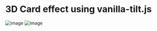 # 3D Card effect using vanilla-tilt.js #

![image](https://github.com/eliellima00/Animations-Effects/assets/90096605/c3673fdc-ea83-435f-bbaa-87482297b6e4)
![image](https://github.com/eliellima00/Animations-Effects/assets/90096605/952e63e6-c796-4cac-a9b7-4ad57776bea8)

